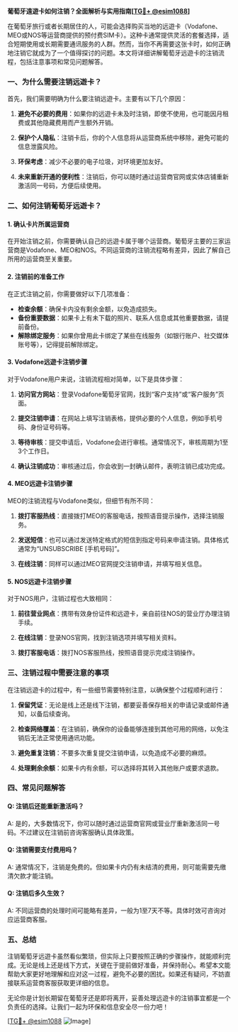 **葡萄牙遠遊卡如何注销？全面解析与实用指南[[TG💪+ @esim1088](https://t.me/s/esim1088)]**

在葡萄牙旅行或者长期居住的人，可能会选择购买当地的远遊卡（Vodafone、MEO或NOS等运营商提供的预付费SIM卡）。这种卡通常提供灵活的套餐选择，适合短期使用或长期需要通讯服务的人群。然而，当你不再需要这张卡时，如何正确地注销它就成为了一个值得探讨的问题。本文将详细讲解葡萄牙远遊卡的注销流程，包括注意事项和常见问题解答。

### 一、为什么需要注销远遊卡？

首先，我们需要明确为什么要注销远遊卡。主要有以下几个原因：

1. **避免不必要的费用**：如果你的远遊卡未及时注销，即使不使用，也可能因月租费或其他隐藏费用而产生额外开销。
   
2. **保护个人隐私**：注销卡后，你的个人信息将从运营商系统中移除，避免可能的信息泄露风险。

3. **环保考虑**：减少不必要的电子垃圾，对环境更加友好。

4. **未来重新开通的便利性**：注销后，你可以随时通过运营商官网或实体店铺重新激活同一号码，方便后续使用。

### 二、如何注销葡萄牙远遊卡？

#### 1. 确认卡片所属运营商

在开始注销之前，你需要确认自己的远遊卡属于哪个运营商。葡萄牙主要的三家运营商是Vodafone、MEO和NOS。不同运营商的注销流程略有差异，因此了解自己所用的运营商至关重要。

#### 2. 注销前的准备工作

在正式注销之前，你需要做好以下几项准备：

- **检查余额**：确保卡内没有剩余金额，以免造成损失。
- **备份重要数据**：如果卡上有未下载的照片、联系人信息或其他重要数据，请提前备份。
- **解除绑定服务**：如果你曾用此卡绑定了某些在线服务（如银行账户、社交媒体账号等），记得提前解除绑定。

#### 3. Vodafone远遊卡注销步骤

对于Vodafone用户来说，注销流程相对简单，以下是具体步骤：

1. **访问官方网站**：登录Vodafone葡萄牙官网，找到“客户支持”或“客户服务”页面。
   
2. **提交注销申请**：在网站上填写注销表格，提供必要的个人信息，例如手机号码、身份证号码等。

3. **等待审核**：提交申请后，Vodafone会进行审核。通常情况下，审核周期为1至3个工作日。

4. **确认注销成功**：审核通过后，你会收到一封确认邮件，表明注销已成功完成。

#### 4. MEO远遊卡注销步骤

MEO的注销流程与Vodafone类似，但细节有所不同：

1. **拨打客服热线**：直接拨打MEO的客服电话，按照语音提示操作，选择注销服务。

2. **发送短信**：也可以通过发送特定格式的短信到指定号码来申请注销。具体格式通常为“UNSUBSCRIBE [手机号码]”。

3. **在线注销**：同样可以通过MEO官网提交注销申请，并填写相关信息。

#### 5. NOS远遊卡注销步骤

对于NOS用户，注销过程也大致相同：

1. **前往营业网点**：携带有效身份证件和远遊卡，亲自前往NOS的营业厅办理注销手续。

2. **在线注销**：登录NOS官网，找到注销选项并填写相关资料。

3. **拨打客服电话**：拨打NOS客服热线，按照语音提示完成注销操作。

### 三、注销过程中需要注意的事项

在注销远遊卡的过程中，有一些细节需要特别注意，以确保整个过程顺利进行：

1. **保留凭证**：无论是线上还是线下注销，都要妥善保存相关的申请记录或邮件通知，以备后续查询。

2. **检查网络覆盖**：在注销前，确保你的设备能够连接到其他可用的网络，以免注销后无法正常使用通讯功能。

3. **避免重复注销**：不要多次重复提交注销申请，以免造成不必要的麻烦。

4. **处理剩余余额**：如果卡内有余额，可以选择将其转入其他账户或要求退款。

### 四、常见问题解答

#### Q: 注销后还能重新激活吗？
A: 是的，大多数情况下，你可以随时通过运营商官网或营业厅重新激活同一号码。不过建议在注销前咨询客服确认具体政策。

#### Q: 注销需要支付费用吗？
A: 通常情况下，注销是免费的。但如果卡内仍有未结清的费用，则可能需要先缴清欠款才能注销。

#### Q: 注销后多久生效？
A: 不同运营商的处理时间可能略有差异，一般为1至7天不等。具体时效可咨询对应运营商客服。

### 五、总结

注销葡萄牙远遊卡虽然看似繁琐，但实际上只要按照正确的步骤操作，就能顺利完成。无论是线上还是线下方式，关键在于提前做好准备，并保持耐心。希望本文能帮助大家更好地理解和应对这一过程，避免不必要的困扰。如果还有疑问，不妨直接联系运营商客服获取更详细的信息。

无论你是计划长期留在葡萄牙还是即将离开，妥善处理远遊卡的注销事宜都是一个负责任的选择。让我们一起为环保和信息安全尽一份力吧！

[[TG💪+ @esim1088](https://t.me/s/esim1088) ![Image](https://i.postimg.cc/4NQfJmqS/Snipaste-2025-05-13-00-14-12.png)]